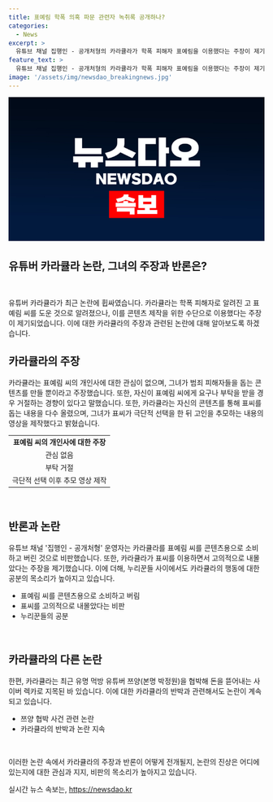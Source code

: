 ```yaml
---
title: 표예림 학폭 의혹 파문 관련자 녹취록 공개하나?
categories:
  - News
excerpt: >
  유튜브 채널 집행인 - 공개처형의 카라큘라가 학폭 피해자 표예림을 이용했다는 주장이 제기되었습니다. 카라큘라는 표예림을 돕는 콘텐츠를 올리며 이를 녹취록으로 부인했고, 누리꾼들은 공분하고 있습니다. 또한, 최근에는 유명 먹방 유튜버 쯔양을 협박했다는 주장에 대한 논란도 일고 있습니다. 이에 카라큘라는 모든 혐의를 부인하며 검찰 조사에서 진실을 밝힐 것을 약속했습니다.
feature_text: >
  유튜브 채널 집행인 - 공개처형의 카라큘라가 학폭 피해자 표예림을 이용했다는 주장이 제기되었습니다. 카라큘라는 표예림을 돕는 콘텐츠를 올리며 이를 녹취록으로 부인했고, 누리꾼들은 공분하고 있습니다. 또한, 최근에는 유명 먹방 유튜버 쯔양을 협박했다는 주장에 대한 논란도 일고 있습니다. 이에 카라큘라는 모든 혐의를 부인하며 검찰 조사에서 진실을 밝힐 것을 약속했습니다.
image: '/assets/img/newsdao_breakingnews.jpg'
---
```


<p><img src="/assets/img/newsdao_breakingnews.jpg" alt="pcversion 속보" /></p>

<h2>유튜버 카라큘라 논란, 그녀의 주장과 반론은?</h2>

<p data-ke-size="size16">&nbsp;</p>

<p>유튜버 카라큘라가 최근 논란에 휩싸였습니다. 카라큘라는 학폭 피해자로 알려진 고 표예림 씨를 도운 것으로 알려졌으나, 이를 콘텐츠 제작을 위한 수단으로 이용했다는 주장이 제기되었습니다. 이에 대한 카라큘라의 주장과 관련된 논란에 대해 알아보도록 하겠습니다.</p>

<h2 data-ke-size="size26">카라큘라의 주장</h2>

<p>카라큘라는 표예림 씨의 개인사에 대한 관심이 없으며, 그녀가 범죄 피해자들을 돕는 콘텐츠를 만들 뿐이라고 주장했습니다. 또한, 자신이 표예림 씨에게 요구나 부탁을 받을 경우 거절하는 경향이 있다고 말했습니다. 또한, 카라큘라는 자신의 콘텐츠를 통해 표씨를 돕는 내용을 다수 올렸으며, 그녀가 표씨가 극단적 선택을 한 뒤 고인을 추모하는 내용의 영상을 제작했다고 밝혔습니다.</p>

<table>
  <tr>
    <td style="text-align: center; height: 17px;"><b>표예림 씨의 개인사에 대한 주장</b></td>
  </tr>
  <tr>
    <td style="text-align: center; height: 17px;">관심 없음</td>
  </tr>
  <tr>
    <td style="text-align: center; height: 17px;">부탁 거절</td>
  </tr>
  <tr>
    <td style="text-align: center; height: 17px;">극단적 선택 이후 추모 영상 제작</td>
  </tr>
</table>

<p data-ke-size="size16">&nbsp;</p>

<h2 data-ke-size="size26">반론과 논란</h2>

<p>유튜브 채널 '집행인 - 공개처형' 운영자는 카라큘라를 표예림 씨를 콘텐츠용으로 소비하고 버린 것으로 비판했습니다. 또한, 카라큘라가 표씨를 이용하면서 고의적으로 내몰았다는 주장을 제기했습니다. 이에 더해, 누리꾼들 사이에서도 카라큘라의 행동에 대한 공분의 목소리가 높아지고 있습니다.</p>

<ul>
  <li>표예림 씨를 콘텐츠용으로 소비하고 버림</li>
  <li>표씨를 고의적으로 내몰았다는 비판</li>
  <li>누리꾼들의 공분</li>
</ul>

<p data-ke-size="size16">&nbsp;</p>

<h2 data-ke-size="size26">카라큘라의 다른 논란</h2>

<p>한편, 카라큘라는 최근 유명 먹방 유튜버 쯔양(본명 박정원)을 협박해 돈을 뜯어내는 사이버 렉카로 지목된 바 있습니다. 이에 대한 카라큘라의 반박과 관련해서도 논란이 계속되고 있습니다.</p>

<ul>
  <li>쯔양 협박 사건 관련 논란</li>
  <li>카라큘라의 반박과 논란 지속</li>
</ul>

<p data-ke-size="size16">&nbsp;</p>

<p>이러한 논란 속에서 카라큘라의 주장과 반론이 어떻게 전개될지, 논란의 진상은 어디에 있는지에 대한 관심과 지지, 비판의 목소리가 높아지고 있습니다.</p>
실시간 뉴스 속보는, <a href="https://newsdao.kr" rel="dofollow">https://newsdao.kr</a>


